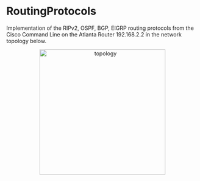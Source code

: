 # RoutingProtocols



Implementation of the RIPv2, OSPF, BGP, EIGRP routing protocols from the Cisco Command Line on the Atlanta Router 192.168.2.2 in the network topology below.

<p align="center">
  <img width="330" alt="topology" src="https://user-images.githubusercontent.com/17348315/40629255-ea536dac-6297-11e8-8c7a-48b16a51011d.PNG">
